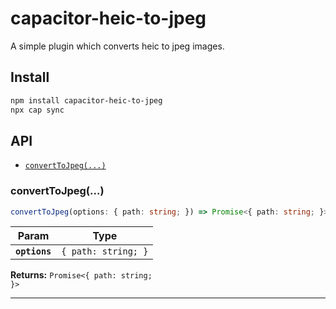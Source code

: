 # capacitor-heic-to-jpeg

A simple plugin which converts heic to jpeg images.

## Install

```bash
npm install capacitor-heic-to-jpeg
npx cap sync
```

## API

<docgen-index>

* [`convertToJpeg(...)`](#converttojpeg)

</docgen-index>

<docgen-api>
<!--Update the source file JSDoc comments and rerun docgen to update the docs below-->

### convertToJpeg(...)

```typescript
convertToJpeg(options: { path: string; }) => Promise<{ path: string; }>
```

| Param         | Type                           |
| ------------- | ------------------------------ |
| **`options`** | <code>{ path: string; }</code> |

**Returns:** <code>Promise&lt;{ path: string; }&gt;</code>

--------------------

</docgen-api>
